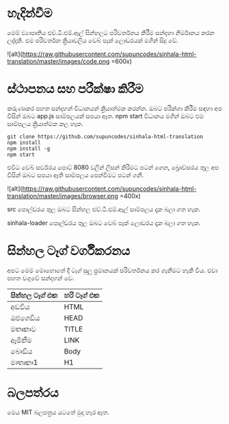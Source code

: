 # හැදින්වීම

මෙම් ව්‍යාපෘතිය එච්.ටී.එම්.ඈල් සින්හලට පරිවර්තනය කිරීම සන්දහා නිර්මානය කරන ලද්දකි. එම පරිවර්තන ක්‍රියාවලිය වෙබ් පෑක් ලොඩරයක් මගින් සිදු වේ.

![alt](https://raw.githubusercontent.com/supuncodes/sinhala-html-translation/master/images/code.png =600x)

# ස්ථාපනය සහ පරීක්ෂා කිරීම

කරුණාකර පහත සන්දහන් විධානයන් ක්‍රියාත්මක කරන්න. ඔබට පරික්ශා කිරීම  සඳහා අප විසින් ඔබට app.js සාම්පලයක් සපයා ඈත. npm start විධානය මගින් ඔබට එම සාම්පලය ක්‍රියාත්මක කල හෑක.
 
    git clone https://github.com/supuncodes/sinhala-html-translation
    npm install
	npm install -g
    npm start

එවිට වෙබ් සර්වරය පොට් 8080 වලින් ලිසන් කිරිමට පටන් ගෙන, බ්‍රොව්සරය තුල අප විසින් ඔබට සපයා ඈති සාම්පලය පෙන්විමට පටන් ගනී. 

![alt](https://raw.githubusercontent.com/supuncodes/sinhala-html-translation/master/images/browser.png =400x)

src පොල්ඩරය තුල ඔබට සින්හල එච්.ටී.එම්.ඈල් සාම්පලය දෑක බලා ගත හෑක.

sinhala-loader පොල්ඩරය තුල ඔබට වෙබ් පෑක් ලොඩරය දෑක බලා ගත හෑක.

# සින්හල ටෑග් වර්ගීකරනය

අපට මෙම මොහොතේ දී ටෑග් සුලු ප්‍රමානයක් පරිවර්තනය කර ගෑනීමට හෑකි විය. එවා පහත වගුවේ සන්දහන් වෙ.


| සින්හල ටෑග් එක | හරි ටෑග් එක |
|-------------|-----------|
| අඩවිය        | HTML      |
| ඔළුගෙඩිය      | HEAD      |
| මතෘකාව      | TITLE     |
| ඈමිනීම        | LINK      |
| බොඩිය        | Body      |
| මාතෘකා1     | H1        |




# බලපත්රය

මෙය MIT බලපත්‍රය යටතේ මුදා හෑර ඈත.
